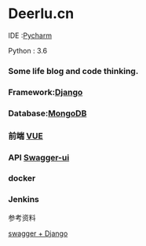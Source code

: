 # Deerlu.cn

IDE :[Pycharm](https://www.jetbrains.com/pycharm/)

Python : 3.6

### Some life blog and code thinking.

### Framework:[Django](https://www.djangoproject.com/)

### Database:[MongoDB](https://www.mongodb.com/)

### 前端 [VUE](https://vuejs.org/)

### API [Swagger-ui](https://swagger.io/)

### docker

### Jenkins

参考资料

[swagger + Django](https://django-rest-swagger.readthedocs.io/en/latest/) 


